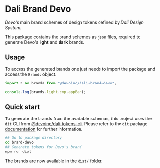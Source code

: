 # Dali Brand Devo

*Devo*'s main brand schemes of design tokens defined by *Dalí Design System*.

This package contains the brand schemes as `json` files, required to generate Devo's **light** and **dark** brands.

## Usage

To access the generated brands one just needs to import the package and access the `Brands` object.

```typescript
import * as brands from "@devoinc/dali-brand-devo";

console.log(brands.light.cmp.appBar);
```

## Quick start

To generate the brands from the available schemas, this project uses the `dit` CLI from [@devoinc/dali-tokens-cli](https://github.com/DevoInc/dali-tokens/tree/master/tokens-cli). Please refer to the `dit` package [documentation](https://github.com/DevoInc/dali-tokens/blob/master/tokens-cli/README.md) for further information.

```sh
## Go to package directory
cd brand-devo
## Generate tokens for Devo's brand
npm run dist
```

The brands are now available in the `dist/` folder.
